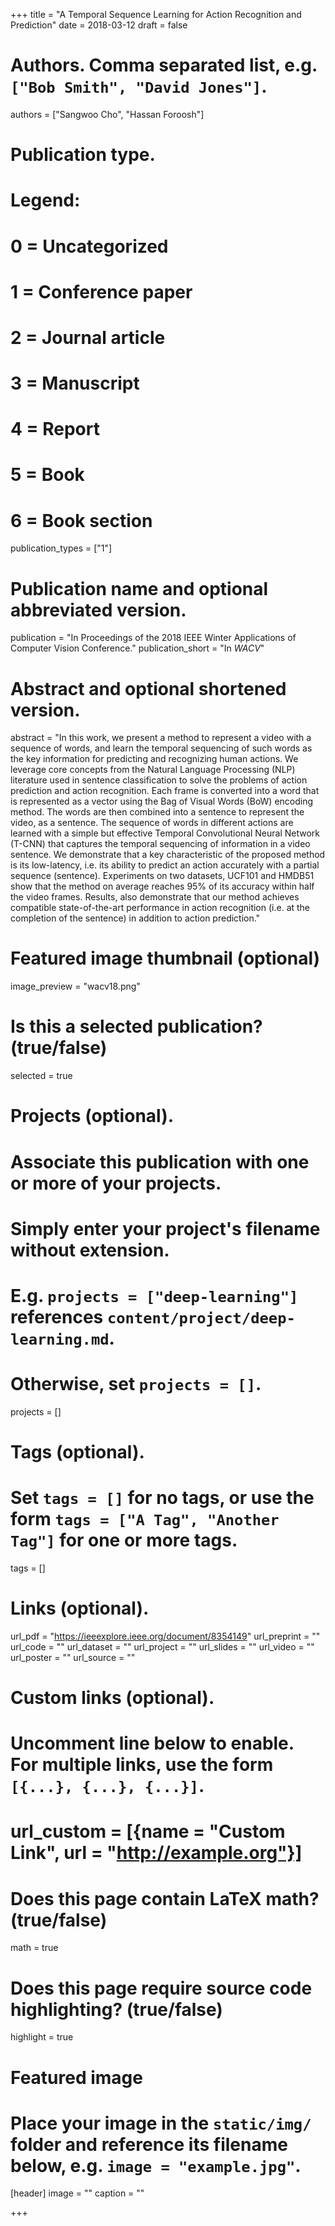 +++
title = "A Temporal Sequence Learning for Action Recognition and Prediction"
date = 2018-03-12
draft = false

# Authors. Comma separated list, e.g. `["Bob Smith", "David Jones"]`.
authors = ["Sangwoo Cho", "Hassan Foroosh"]

# Publication type.
# Legend:
# 0 = Uncategorized
# 1 = Conference paper
# 2 = Journal article
# 3 = Manuscript
# 4 = Report
# 5 = Book
# 6 = Book section
publication_types = ["1"]

# Publication name and optional abbreviated version.
publication = "In Proceedings of the 2018 IEEE Winter Applications of Computer Vision Conference."
publication_short = "In *WACV*"

# Abstract and optional shortened version.
abstract = "In this work, we present a method to represent a video with a sequence of words, and learn the temporal sequencing of such words as the key information for predicting and recognizing human actions. We leverage core concepts from the Natural Language Processing (NLP) literature used in sentence classification to solve the problems of action prediction and action recognition. Each frame is converted into a word that is represented as a vector using the Bag of Visual Words (BoW) encoding method. The words are then combined into a sentence to represent the video, as a sentence. The sequence of words in different actions are learned with a simple but effective Temporal Convolutional Neural Network (T-CNN) that captures the temporal sequencing of information in a video sentence. We demonstrate that a key characteristic of the proposed method is its low-latency, i.e. its ability to predict an action accurately with a partial sequence (sentence). Experiments on two datasets, UCF101 and HMDB51 show that the method on average reaches 95% of its accuracy within half the video frames. Results, also demonstrate that our method achieves compatible state-of-the-art performance in action recognition (i.e. at the completion of the sentence) in addition to action prediction."

# Featured image thumbnail (optional)
image_preview = "wacv18.png"

# Is this a selected publication? (true/false)
selected = true

# Projects (optional).
#   Associate this publication with one or more of your projects.
#   Simply enter your project's filename without extension.
#   E.g. `projects = ["deep-learning"]` references `content/project/deep-learning.md`.
#   Otherwise, set `projects = []`.
projects = []

# Tags (optional).
#   Set `tags = []` for no tags, or use the form `tags = ["A Tag", "Another Tag"]` for one or more tags.
tags = []

# Links (optional).
url_pdf = "<https://ieeexplore.ieee.org/document/8354149>"
url_preprint = ""
url_code = ""
url_dataset = ""
url_project = ""
url_slides = ""
url_video = ""
url_poster = ""
url_source = ""

# Custom links (optional).
#   Uncomment line below to enable. For multiple links, use the form `[{...}, {...}, {...}]`.
# url_custom = [{name = "Custom Link", url = "http://example.org"}]

# Does this page contain LaTeX math? (true/false)
math = true

# Does this page require source code highlighting? (true/false)
highlight = true

# Featured image
# Place your image in the `static/img/` folder and reference its filename below, e.g. `image = "example.jpg"`.
[header]
image = ""
caption = ""

+++

